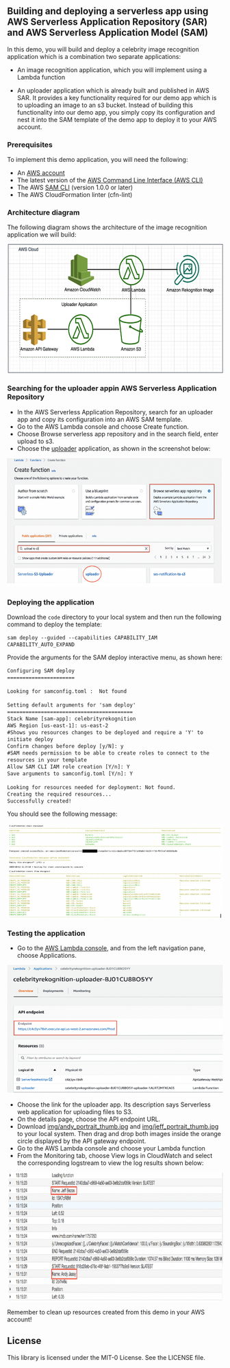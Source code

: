 ## Building and deploying a serverless app using AWS Serverless Application Repository (SAR) and AWS Serverless Application Model (SAM)

In this demo, you will build and deploy a celebrity image recognition application which is a combination two separate applications:

* An image recognition application, which you will implement using a Lambda function

* An uploader application which is already built and published in AWS SAR. It provides a key functionality required for our demo app which is to uploading an image to an s3 bucket. Instead of building this functionality into our demo app, you simply copy its configuration and nest it into the SAM template of the demo app to deploy it to your AWS account.

### Prerequisites

To implement this demo application, you will need the following:

- An [AWS account](https://aws.amazon.com/premiumsupport/knowledge-center/create-and-activate-aws-account/)
- The latest version of the [AWS Command Line Interface (AWS CLI)](https://docs.aws.amazon.com/cli/latest/userguide/cli-chap-install.html)
- The AWS [SAM CLI](https://docs.aws.amazon.com/serverless-application-model/latest/developerguide/serverless-sam-cli-install.html) (version 1.0.0 or later)
- The AWS CloudFormation linter (cfn-lint)


### Architecture diagram

The following diagram shows the architecture of the image recognition application we will build:

<p align="left">
  <img width="600" height="300" src="https://github.com/aws-samples/amazon-rekognition-videoanalyzer-serverless-with-sam-and-sar/blob/master/img/arch_diag.png">
</p>

### Searching for the uploader appin AWS Serverless Application Repository

- In the AWS Serverless Application Repository, search for an uploader app and copy its configuration into an AWS SAM template. 
- Go to the AWS Lambda console and choose Create function. 
- Choose Browse serverless app repository and in the search field, enter upload to s3. 
- Choose the [uploader](https://serverlessrepo.aws.amazon.com/applications/arn:aws:serverlessrepo:us-east-1:233054207705:applications~uploader) application, as shown in the screenshot below:

<p align="left">
  <img width="600" height="300" src="https://github.com/aws-samples/amazon-rekognition-videoanalyzer-serverless-with-sam-and-sar/blob/master/img/sar_app_search.png">
</p>

### Deploying the application
Download the `code` directory to your local system and then run the following command to deploy the template:

	sam deploy --guided --capabilities CAPABILITY_IAM CAPABILITY_AUTO_EXPAND

Provide the arguments for the SAM deploy interactive menu, as shown here:

	Configuring SAM deploy
	======================

	Looking for samconfig.toml :  Not found

	Setting default arguments for 'sam deploy'
	=========================================
	Stack Name [sam-app]: celebrityrekognition 
	AWS Region [us-east-1]: us-east-2
	#Shows you resources changes to be deployed and require a 'Y' to initiate deploy
	Confirm changes before deploy [y/N]: y
	#SAM needs permission to be able to create roles to connect to the resources in your template
	Allow SAM CLI IAM role creation [Y/n]: Y
	Save arguments to samconfig.toml [Y/n]: Y

	Looking for resources needed for deployment: Not found.
	Creating the required resources...
	Successfully created!

You should see the following message:

![alt text](img/cf_stack_changeset.png)

### Testing the application

- Go to the [AWS Lambda console](https://console.aws.amazon.com/lambda/home?region=us-east-1), and from the left navigation pane, choose Applications. 

<p align="left">
  <img width="600" height="300" src="https://github.com/aws-samples/amazon-rekognition-videoanalyzer-serverless-with-sam-and-sar/blob/master/img/apigw_endpoint.png">
</p>

- Choose the link for the uploader app. Its description says Serverless web application for uploading files to S3.
- On the details page, choose the API endpoint URL. 
- Download [img/andy_portrait_thumb.jpg](https://github.com/aws-samples/amazon-rekognition-videoanalyzer-serverless-with-sam-and-sar/blob/master/img/andy_portrait_thumb.jpg) and [img/jeff_portrait_thumb.jpg](https://github.com/aws-samples/amazon-rekognition-videoanalyzer-serverless-with-sam-and-sar/blob/master/img/jeff_portrait_thumb.jpg) to your local system. Then drag and drop both images inside the orange circle displayed by the API gateway endpoint. 
- Go to the AWS Lambda console and choose your Lambda function
- From the Monitoring tab, choose View logs in CloudWatch and select the corresponding logstream to view the log results shown below:

<p align="left">
  <img width="600" height="300" src="https://github.com/aws-samples/amazon-rekognition-videoanalyzer-serverless-with-sam-and-sar/blob/master/img/cw_log.png">
</p>

Remember to clean up resources created from this demo in your AWS account!


## License

This library is licensed under the MIT-0 License. See the LICENSE file.

